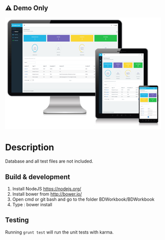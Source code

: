 
:warning: Demo Only
---
![](cover.png)

# Description

Database and all test files are not included.

## Build & development

1.	Install NodeJS https://nodejs.org/
2.	Install bower from http://bower.io/
3.	Open cmd or git bash and go to the folder BDWorkbook/BDWorkbook
4.	Type : bower install

## Testing

Running `grunt test` will run the unit tests with karma.

